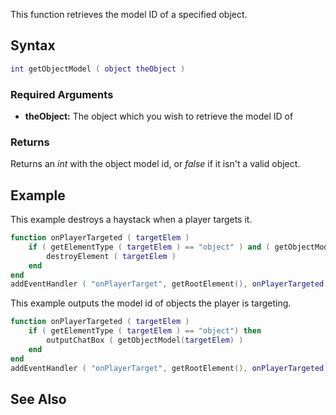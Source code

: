 This function retrieves the model ID of a specified object.

Syntax
------

``` lua
int getObjectModel ( object theObject )
```

### Required Arguments

-   **theObject:** The object which you wish to retrieve the model ID of

### Returns

Returns an *int* with the object model id, or *false* if it isn't a valid object.

Example
-------

This example destroys a haystack when a player targets it.

``` lua
function onPlayerTargeted ( targetElem )
    if ( getElementType ( targetElem ) == "object" ) and ( getObjectModel ( targetElem ) == 3374 ) then
        destroyElement ( targetElem )
    end
end
addEventHandler ( "onPlayerTarget", getRootElement(), onPlayerTargeted )
```

This example outputs the model id of objects the player is targeting.

``` lua
function onPlayerTargeted ( targetElem )
    if ( getElementType ( targetElem ) == "object") then
        outputChatBox ( getObjectModel(targetElem) )
    end
end
addEventHandler ( "onPlayerTarget", getRootElement(), onPlayerTargeted )
```

See Also
--------
